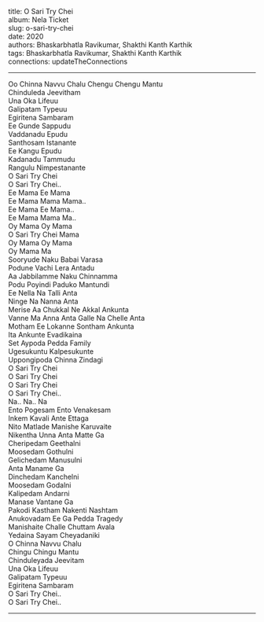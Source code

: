 title: O Sari Try Chei  
album: Nela Ticket  
slug: o-sari-try-chei  
date: 2020  
authors: Bhaskarbhatla Ravikumar, Shakthi Kanth Karthik  
tags: Bhaskarbhatla Ravikumar, Shakthi Kanth Karthik  
connections: updateTheConnections  

------------

Oo Chinna Navvu Chalu Chengu Chengu Mantu  
Chinduleda Jeevitham  
Una Oka Lifeuu  
Galipatam Typeuu  
Egiritena Sambaram  
Ee Gunde Sappudu  
Vaddanadu Epudu  
Santhosam Istanante  
Ee Kangu Epudu  
Kadanadu Tammudu  
Rangulu Nimpestanante  
O Sari Try Chei  
O Sari Try Chei..  
Ee Mama Ee Mama  
Ee Mama Mama Mama..  
Ee Mama Ee Mama..  
Ee Mama Mama Ma..  
Oy Mama Oy Mama  
O Sari Try Chei Mama  
Oy Mama Oy Mama  
Oy Mama Ma  
Sooryude Naku Babai Varasa  
Podune Vachi Lera Antadu  
Aa Jabbilamme Naku Chinnamma  
Podu Poyindi Paduko Mantundi  
Ee Nella Na Talli Anta  
Ninge Na Nanna Anta  
Merise Aa Chukkal Ne Akkal Ankunta  
Vanne Ma Anna Anta Galle Na Chelle Anta  
Motham Ee Lokanne Sontham Ankunta  
Ita Ankunte Evadikaina  
Set Aypoda Pedda Family  
Ugesukuntu Kalpesukunte  
Uppongipoda Chinna Zindagi  
O Sari Try Chei  
O Sari Try Chei  
O Sari Try Chei  
O Sari Try Chei..  
Na.. Na.. Na  
Ento Pogesam Ento Venakesam  
Inkem Kavali Ante Ettaga  
Nito Matlade Manishe Karuvaite  
Nikentha Unna Anta Matte Ga  
Cheripedam Geethalni  
Moosedam Gothulni  
Gelichedam Manusulni  
Anta Maname Ga  
Dinchedam Kanchelni  
Moosedam Godalni  
Kalipedam Andarni  
Manase Vantane Ga  
Pakodi Kastham Nakenti Nashtam  
Anukovadam Ee Ga Pedda Tragedy  
Manishaite Challe Chuttam Avala  
Yedaina Sayam Cheyadaniki  
O Chinna Navvu Chalu  
Chingu Chingu Mantu  
Chinduleyada Jeevitam  
Una Oka Lifeuu  
Galipatam Typeuu  
Egiritena Sambaram  
O Sari Try Chei..  
O Sari Try Chei..  


------------
